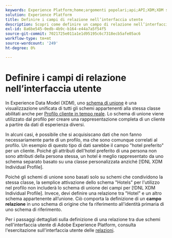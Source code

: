 ```yaml
---
keywords: Experience Platform;home;argomenti popolari;api;API;XDM;XDM system;experience data model;data model;ui;workspace;relationship;field;
solution: Experience Platform
title: Definire i campi di relazione nell’interfaccia utente
description: Scopri come definire un campo di relazione nell’interfaccia utente di Experience Platform.
exl-id: 8a6be545-0edb-4b9c-b164-e44a7a5f54f5
source-git-commit: 7021725e011a1e1d95195c6c7318ecb5afe05ac6
workflow-type: tm+mt
source-wordcount: '249'
ht-degree: 0%

---
```


# Definire i campi di relazione nell’interfaccia utente

In Experience Data Model (XDM), uno [schema di unione](../../schema/composition.md#union) è una visualizzazione unificata di tutti gli schemi appartenenti alla stessa classe abilitati anche per [Profilo cliente in tempo reale](../../../profile/home.md). Lo schema di unione viene utilizzato dal profilo per creare una rappresentazione completa di un cliente a partire da dati di esperienza diversi.

In alcuni casi, è possibile che si acquisiscano dati che non fanno necessariamente parte di un profilo, ma che sono comunque correlati al profilo. Un esempio di questo tipo di dati sarebbe il campo &quot;hotel preferito&quot; per un cliente. Poiché gli attributi dell&#39;hotel preferito di una persona non sono attributi della persona stessa, un hotel è meglio rappresentato da uno schema separato basato su una classe personalizzata anziché [!DNL XDM Individual Profile].

Poiché gli schemi di unione sono basati solo su schemi che condividono la stessa classe, la semplice attivazione dello schema &quot;Hotels&quot; per l&#39;utilizzo nel profilo non includerà lo schema di unione dei campi per [!DNL XDM Individual Profile]. Invece, devi definire una relazione tra &quot;Hotel&quot; e un altro schema appartenente all’unione. Ciò comporta la definizione di un **campo relazione** in uno schema di origine che fa riferimento all&#39;identità primaria di uno schema di riferimento.

Per i passaggi dettagliati sulla definizione di una relazione tra due schemi nell&#39;interfaccia utente di Adobe Experience Platform, consulta l&#39;esercitazione sull&#39;interfaccia utente delle [relazioni](../../tutorials/relationship-ui.md).
